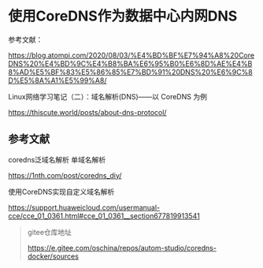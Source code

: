# 使用CoreDNS作为数据中心内网DNS



参考文献：

https://blog.atompi.com/2020/08/03/%E4%BD%BF%E7%94%A8%20CoreDNS%20%E4%BD%9C%E4%B8%BA%E6%95%B0%E6%8D%AE%E4%B8%AD%E5%BF%83%E5%86%85%E7%BD%91%20DNS%20%E6%9C%8D%E5%8A%A1%E5%99%A8/





Linux网络学习笔记（二）：域名解析(DNS)——以 CoreDNS 为例

https://thiscute.world/posts/about-dns-protocol/







## 参考文献

coredns泛域名解析 单域名解析

https://1nth.com/post/coredns_diy/





使用CoreDNS实现自定义域名解析

https://support.huaweicloud.com/usermanual-cce/cce_01_0361.html#cce_01_0361__section677819913541





> gitee仓库地址
>
> https://e.gitee.com/oschina/repos/autom-studio/coredns-docker/sources

